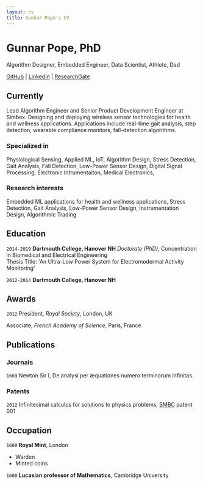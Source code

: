 ```yaml
---
layout: cv
title: Gunnar Pope's CV
---
```

# Gunnar Pope, PhD 
Algorithm Designer, Embedded Engineer, Data Scientist, Athlete, Dad 

<div id="webaddress">
<a href="https://github.com/gunnarpope">GitHub</a>
| <a href="https://www.linkedin.com/in/gunnar-pope-2a64504a/">LinkedIn</a>
| <a href="https://www.researchgate.net/profile/Gunnar-Pope">ResearchGate</a>
</div>


## Currently

Lead Algorithm Engineer and Senior Product Development Engineer at Simbex. Designing and deploying wireless sensor technologies for health and wellness applications. Applications include real-time gait analysis, step detection, wearable compliance monitors, fall-detection algorithms. 

### Specialized in

 
Physiological Sensing, Applied ML, IoT, Algorithm Design, Stress Detection, Gait Analysis, Fall Detection, Low-Power Sensor Design, Digital Signal Processing, Electronic Intrumentaiton, Medical Electronics,

### Research interests

Embedded ML applications for health and wellness applications, Stress Detection, Gait Analysis, Low-Power Sensor Design, Instrumentation Design, Algorithmic Trading 

## Education

`2014-2019`
__Dartmouth College, Hanover NH__
*Doctorate (PhD)*, Concentration in Biomedical and Electrical Engineering  
Thesis Title: 'An Ultra-Low Power System for Electromodermal Activity Monitoring'  

`2012-2014`
__Dartmouth College, Hanover NH__


## Awards

`2012`
President, *Royal Society*, London, UK

Associate, *French Academy of Science*, Paris, France



## Publications

<!-- A list is also available [online](https://www.researchgate.net/profile/Gunnar-Pope) -->

### Journals

`1669`
Newton Sir I, De analysi per æquationes numero terminorum infinitas. 

### Patents

`2012`
Infinitesimal calculus for solutions to physics problems, [SMBC](http://www.techdirt.com/articles/20121011/09312820678/if-patents-had-been-around-time-newton.shtml) patent 001


## Occupation

`1600`
__Royal Mint__, London

- Warden
- Minted coins

`1600`
__Lucasian professor of Mathematics__, Cambridge University



<!-- ### Footer

Last updated: May 2013 -->


